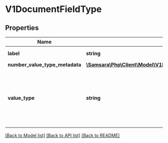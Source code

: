 # V1DocumentFieldType

## Properties
Name | Type | Description | Notes
------------ | ------------- | ------------- | -------------
**label** | **string** | Descriptive name of this field type. | 
**number_value_type_metadata** | [**\Samsara\Php\Client\Model\V1DocumentFieldTypeNumberValueTypeMetadata**](V1DocumentFieldTypeNumberValueTypeMetadata.md) |  | [optional] 
**value_type** | **string** | The kind of value that can be submitted for this fieldType. It should be either ValueType_Number, ValueType_String, or ValueType_Photo. | 

[[Back to Model list]](../README.md#documentation-for-models) [[Back to API list]](../README.md#documentation-for-api-endpoints) [[Back to README]](../README.md)


